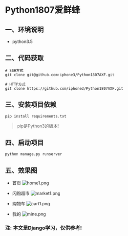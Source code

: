 # Python1807爱鲜蜂
## 一、环境说明
- python3.5

## 二、代码获取
```
# SSH方式
git clone git@github.com:iphone3/Python1807AXF.git

# HTTP方式
git clone https://github.com/iphone3/Python1807AXF.git
```

## 三、安装项目依赖
```
pip install requirements.txt
```
> pip是Python3的版本!

## 四、启动项目
```
python manage.py runserver
```

## 五、效果图
- 首页
    ![home1.png](https://upload-images.jianshu.io/upload_images/1801379-3eee8cecbcafbc0a.png?imageMogr2/auto-orient/strip%7CimageView2/2/w/1240)

- 闪购超市
    ![market1.png](https://upload-images.jianshu.io/upload_images/1801379-17bf51ee3b697b83.png?imageMogr2/auto-orient/strip%7CimageView2/2/w/1240)

- 购物车
    ![cart1.png](https://upload-images.jianshu.io/upload_images/1801379-5093d8f588a2de58.png?imageMogr2/auto-orient/strip%7CimageView2/2/w/1240)

- 我的
    ![mine.png](https://upload-images.jianshu.io/upload_images/1801379-f6e65fe1c074da30.png?imageMogr2/auto-orient/strip%7CimageView2/2/w/1240)



### 注: 本文是Django学习，仅供参考!
